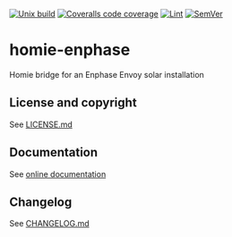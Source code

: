 [![Unix build](https://img.shields.io/github/actions/workflow/status/Tieske/homie-enphase/unix_build.yml?branch=main&label=Unix%20build&logo=linux)](https://github.com/Tieske/homie-enphase/actions/workflows/unix_build.yml)
[![Coveralls code coverage](https://img.shields.io/coveralls/github/Tieske/homie-enphase?logo=coveralls)](https://coveralls.io/github/Tieske/homie-enphase)
[![Lint](https://github.com/Tieske/homie-enphase/workflows/Lint/badge.svg)](https://github.com/Tieske/homie-enphase/actions/workflows/lint.yml)
[![SemVer](https://img.shields.io/github/v/tag/Tieske/homie-enphase?color=brightgreen&label=SemVer&logo=semver&sort=semver)](CHANGELOG.md)

# homie-enphase

Homie bridge for an Enphase Envoy solar installation

## License and copyright

See [LICENSE.md](LICENSE.md)

## Documentation

See [online documentation](https://Tieske.github.io/homie-enphase/)

## Changelog

See [CHANGELOG.md](CHANGELOG.md)

